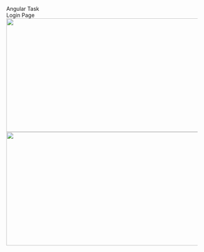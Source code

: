 Angular Task<br /> 
Login Page<br/>
<img src="https://user-images.githubusercontent.com/41484194/195312668-9c4fb719-841b-4821-b95e-fd7a9c6ad4bd.png" width="600" height="300" /><br/>
<img src="https://user-images.githubusercontent.com/41484194/195315633-4d3e6e51-64ed-44d1-ba3d-54d629f1800d.png" width="600" height="300" />




